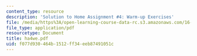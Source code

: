```yaml
---
content_type: resource
description: 'Solution to Home Assignment #4: Warm-up Exercises'
file: /media/https%3A/open-learning-course-data-rc.s3.amazonaws.com/16-20-structural-mechanics-fall-2002/f077d930464b1512ff34eeb87491051c_ha4we.pdf
file_type: application/pdf
resourcetype: Document
title: ha4we.pdf
uid: f077d930-464b-1512-ff34-eeb87491051c
---
```

